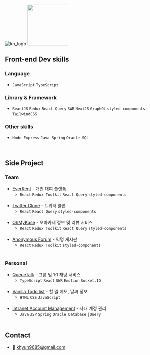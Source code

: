 ![kh_logo](https://user-images.githubusercontent.com/73919235/193058972-03211f18-894f-4187-8c6a-6706d0d60cc4.jpg)
<img src="https://user-images.githubusercontent.com/73919235/196759856-c5ce95b3-14cb-4d43-9ebd-c195a3988e51.png" height="130px" />

## Front-end Dev skills
### Language
- `JavaScript` `TypeScript`
### Library & Framework
- `ReactJS` `Redux` `React Query` `SWR` `NextJS` `GraphQL` `styled-components` `TailwindCSS`
### Other skills
- `Node Express` `Java Spring` `Oracle SQL`
<br>

## Side Project
### Team
- [EverRent](https://github.com/ever-rent/ever-rent-FE) - 개인 대여 플랫폼
  - `React` `Redux Toolkit` `React Query` `styled-components`
  <br>
- [Twitter Clone](https://github.com/kwakhyun/twitter-clone-FE) - 트위터 클론
  - `React` `React Query` `styled-components`
  <br>
- [OhMyKase](https://github.com/kwakhyun/oh-my-kase-FE) - 오마카세 정보 및 리뷰 서비스
  - `React` `Redux Toolkit` `React Query` `styled-components`
  <br>
- [Anonymous Forum](https://github.com/kwakhyun/everyone-bulletin-board) - 익명 게시판
  - `React` `Redux Toolkit` `styled-components`
  <br>
  
### Personal
- [QueueTalk](https://github.com/kwakhyun/our-talk) - 그룹 및 1:1 채팅 서비스
  - `TypeScript` `React` `SWR` `Emotion` `Socket.IO`
  <br>
- [Vanilla Todo list](https://github.com/kwakhyun/vanilla-todo-list) - 할 일 메모, 날씨 정보
  - `HTML` `CSS` `JavaScript`
  <br>
- [Intranet Account Management](https://github.com/kwakhyun/intranet-account-management) - 사내 계정 관리
  - `Java` `JSP` `Spring` `Oracle Database` `jQuery`
  <br>
  
## Contact
- 📧 khyun9685@gmail.com
